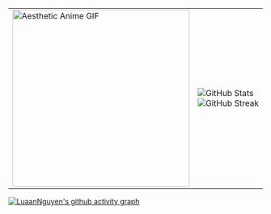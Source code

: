 
<table align="center">
  <tr>
    <td>
      <img src="https://media.giphy.com/media/2SYqgPxMm2kbVe3y02/giphy.gif" alt="Aesthetic Anime GIF" width="350"/>
    </td>
    <td>
      <img src="https://github-readme-stats.vercel.app/api?username=InactiveBen&show_icons=true&theme=github_dark" alt="GitHub Stats" />
      <br />
      <img src="https://streak-stats.demolab.com?user=LuaanNguyen&theme=github_dark" alt="GitHub Streak" />
    </td>
  </tr>
</table>

[![LuaanNguyen's github activity graph](https://github-readme-activity-graph.vercel.app/graph?username=InactiveBen&bg_color=212121&line=1db954&title_color=1db954&color=333)](https://github.com/LuaanNguyen)

